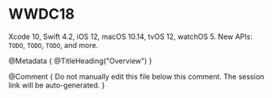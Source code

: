 # WWDC18

Xcode 10, Swift 4.2, iOS 12, macOS 10.14, tvOS 12, watchOS 5.
New APIs: ``TODO``, ``TODO``, ``TODO``, and more. 

@Metadata {
   @TitleHeading("Overview")
}

@Comment { Do not manually edit this file below this comment. The session link will be auto-generated. }
